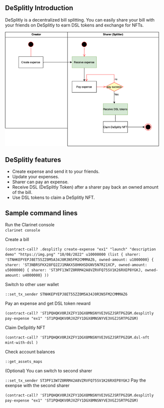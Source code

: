 ## DeSplitly Introduction 

DeSplitly is a decentralized bill splitting. You can easily share your bill with your friends on DeSplitly to earn DSL tokens and exchange for NFTs.

![](/diagrams//DeSplitly.png)

## DeSplitly features 

- Create expense and send it to your friends.
- Update your expenses.
- Sharer can pay an expense.
- Receive DSL (DeSplitly Token) after a sharer pay back an owned amount of the bill. 
- Use DSL tokens to claim a DeSplitly NFT.

## Sample command lines 

Run the Clarinet console  
`clarinet console`

Create a bill  

`(contract-call? .desplitly create-expense "ex1" "launch" "description demo" "https://img.png" "10/08/2022" u10000000 (list { sharer: 'STNHKEPYEPJ8ET55ZZ0M5A34J0R3N5FM2CMMMAZ6, owned-amount: u1000000} { sharer: 'ST3NBRSFKX28FQ2ZJ1MAKX58HKHSDGNV5N7R21XCP, owned-amount: u5000000} { sharer: 'ST3PF13W7Z0RRM42A8VZRVFQ75SV1K26RXEP8YGKJ, owned-amount: u4000000} ))`

Switch to other user wallet 

`::set_tx_sender STNHKEPYEPJ8ET55ZZ0M5A34J0R3N5FM2CMMMAZ6` 

Pay an expense and get DSL token reward 

`(contract-call? 'ST1PQHQKV0RJXZFY1DGX8MNSNYVE3VGZJSRTPGZGM.desplitly pay-expense "ex1" 'ST1PQHQKV0RJXZFY1DGX8MNSNYVE3VGZJSRTPGZGM)`

Claim DeSplitly NFT 

`(contract-call? 'ST1PQHQKV0RJXZFY1DGX8MNSNYVE3VGZJSRTPGZGM.dsl-nft mint-with-dsl )`

Check account balances 

`::get_assets_maps`


(Optional) You can switch to second sharer 

`::set_tx_sender ST3PF13W7Z0RRM42A8VZRVFQ75SV1K26RXEP8YGKJ`
Pay the exenpse with the second sharer

`(contract-call? 'ST1PQHQKV0RJXZFY1DGX8MNSNYVE3VGZJSRTPGZGM.desplitly pay-expense "ex1" 'ST1PQHQKV0RJXZFY1DGX8MNSNYVE3VGZJSRTPGZGM)`

